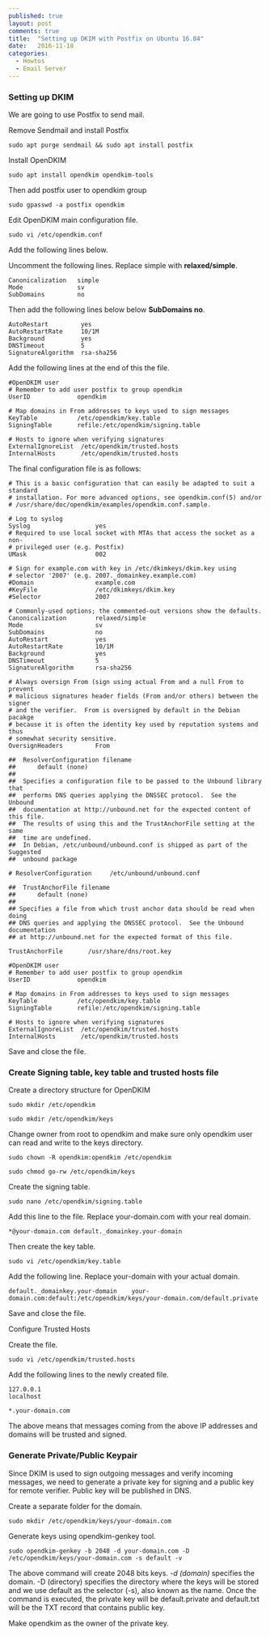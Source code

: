 ```yaml
---
published: true
layout: post
comments: true
title:  "Setting up DKIM with Postfix on Ubuntu 16.04"
date:   2016-11-18
categories:
  - Howtos
  - Email Server
---
```


### Setting up DKIM

We are going to use Postfix to send mail.

Remove Sendmail and install Postfix

    sudo apt purge sendmail && sudo apt install postfix

Install OpenDKIM

    sudo apt install opendkim opendkim-tools
 
Then add postfix user to opendkim group

    sudo gpasswd -a postfix opendkim

Edit OpenDKIM main configuration file.

    sudo vi /etc/opendkim.conf

Add the following lines below.

Uncomment the following lines. Replace simple with <b>relaxed/simple</b>.

    Canonicalization   simple
    Mode               sv
    SubDomains         no
  
Then add the following lines below below <b>SubDomains  no</b>.

    AutoRestart         yes
    AutoRestartRate     10/1M
    Background          yes
    DNSTimeout          5
    SignatureAlgorithm  rsa-sha256
 
Add the following lines at the end of this the file.
    
    #OpenDKIM user
    # Remember to add user postfix to group opendkim
    UserID             opendkim
     
    # Map domains in From addresses to keys used to sign messages
    KeyTable           /etc/opendkim/key.table
    SigningTable       refile:/etc/opendkim/signing.table
     
    # Hosts to ignore when verifying signatures
    ExternalIgnoreList  /etc/opendkim/trusted.hosts
    InternalHosts       /etc/opendkim/trusted.hosts
    
The final configuration file is as follows:

    # This is a basic configuration that can easily be adapted to suit a standard
    # installation. For more advanced options, see opendkim.conf(5) and/or
    # /usr/share/doc/opendkim/examples/opendkim.conf.sample.
    
    # Log to syslog
    Syslog                  yes
    # Required to use local socket with MTAs that access the socket as a non-
    # privileged user (e.g. Postfix)
    UMask                   002
    
    # Sign for example.com with key in /etc/dkimkeys/dkim.key using
    # selector '2007' (e.g. 2007._domainkey.example.com)
    #Domain                 example.com
    #KeyFile                /etc/dkimkeys/dkim.key
    #Selector               2007
    
    # Commonly-used options; the commented-out versions show the defaults.
    Canonicalization        relaxed/simple
    Mode                    sv
    SubDomains              no
    AutoRestart         	yes
    AutoRestartRate     	10/1M
    Background          	yes
    DNSTimeout          	5
    SignatureAlgorithm  	rsa-sha256
    
    # Always oversign From (sign using actual From and a null From to prevent
    # malicious signatures header fields (From and/or others) between the signer
    # and the verifier.  From is oversigned by default in the Debian pacakge
    # because it is often the identity key used by reputation systems and thus
    # somewhat security sensitive.
    OversignHeaders         From
    
    ##  ResolverConfiguration filename
    ##      default (none)
    ##
    ##  Specifies a configuration file to be passed to the Unbound library that
    ##  performs DNS queries applying the DNSSEC protocol.  See the Unbound
    ##  documentation at http://unbound.net for the expected content of this file.
    ##  The results of using this and the TrustAnchorFile setting at the same
    ##  time are undefined.
    ##  In Debian, /etc/unbound/unbound.conf is shipped as part of the Suggested
    ##  unbound package
    
    # ResolverConfiguration     /etc/unbound/unbound.conf
    
    ##  TrustAnchorFile filename
    ##      default (none)
    ##
    ## Specifies a file from which trust anchor data should be read when doing
    ## DNS queries and applying the DNSSEC protocol.  See the Unbound documentation
    ## at http://unbound.net for the expected format of this file.
    
    TrustAnchorFile       /usr/share/dns/root.key
    
    #OpenDKIM user
    # Remember to add user postfix to group opendkim
    UserID             opendkim
    
    # Map domains in From addresses to keys used to sign messages
    KeyTable           /etc/opendkim/key.table
    SigningTable       refile:/etc/opendkim/signing.table
    
    # Hosts to ignore when verifying signatures
    ExternalIgnoreList  /etc/opendkim/trusted.hosts
    InternalHosts       /etc/opendkim/trusted.hosts

Save and close the file.

### Create Signing table, key table and trusted hosts file

Create a directory structure for OpenDKIM

    sudo mkdir /etc/opendkim
    
    sudo mkdir /etc/opendkim/keys

Change owner from root to opendkim and make sure only opendkim user can read and write to the keys directory.

    sudo chown -R opendkim:opendkim /etc/opendkim
    
    sudo chmod go-rw /etc/opendkim/keys
    
Create the signing table.

    sudo nano /etc/opendkim/signing.table

Add this line to the file. Replace your-domain.com with your real domain.

    *@your-domain.com default._domainkey.your-domain
    
Then create the key table.

    sudo vi /etc/opendkim/key.table

Add the following line. Replace your-domain with your actual domain.

    default._domainkey.your-domain    your-domain.com:default:/etc/opendkim/keys/your-domain.com/default.private

Save and close the file.

Configure Trusted Hosts

Create the file.

    sudo vi /etc/opendkim/trusted.hosts

Add the following lines to the newly created file.

    127.0.0.1
    localhost
    
    *.your-domain.com
    
The above means that messages coming from the above IP addresses and domains will be trusted and signed.

### Generate Private/Public Keypair

Since DKIM is used to sign outgoing messages and verify incoming messages, we need to generate a private key for signing and a public key for remote verifier. Public key will be published in DNS.

Create a separate folder for the domain.

    sudo mkdir /etc/opendkim/keys/your-domain.com

Generate keys using opendkim-genkey tool.

    sudo opendkim-genkey -b 2048 -d your-domain.com -D /etc/opendkim/keys/your-domain.com -s default -v
    
The above command will create 2048 bits keys. <I>-d (domain)</I> specifies the domain. -D (directory) specifies the directory where the keys will be stored and we use default as the selector (-s), also known as the name. Once the command is executed, the private key will be default.private and default.txt will be the TXT record that contains public key.

Make opendkim as the owner of the private key.
